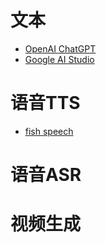 # 文本
* [OpenAI ChatGPT](https://chatgpt.com/)
* [Google AI Studio](https://aistudio.google.com/)

# 语音TTS
* [fish speech](https://fish.audio/zh-CN/)

# 语音ASR

# 视频生成